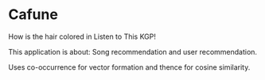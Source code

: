 # Cafune
How is the hair colored in Listen to This KGP!

This application is about: Song recommendation and user recommendation.

Uses co-occurrence for vector formation and thence for cosine similarity.

